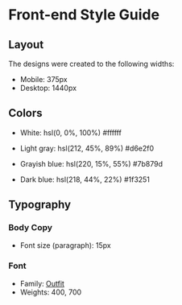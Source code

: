 # Front-end Style Guide

## Layout

The designs were created to the following widths:

- Mobile: 375px
- Desktop: 1440px

## Colors

- White: hsl(0, 0%, 100%)   #ffffff

- Light gray: hsl(212, 45%, 89%)   #d6e2f0

- Grayish blue: hsl(220, 15%, 55%)  #7b879d

- Dark blue: hsl(218, 44%, 22%)   #1f3251


## Typography

### Body Copy

- Font size (paragraph): 15px

### Font

- Family: [Outfit](https://fonts.google.com/specimen/Outfit)
- Weights: 400, 700
